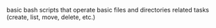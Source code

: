 basic bash scripts that operate basic files and directories related tasks (create, list, move, delete, etc.)
